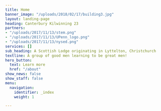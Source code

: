 ```yaml
---
title: Home
banner_image: "/uploads/2018/02/17/building3.jpg"
layout: landing-page
heading: Canterbury Kilwinning 23
partners:
- "/uploads/2017/11/13/stem.png"
- "/uploads/2017/11/13/UPenn_logo.png"
- "/uploads/2017/11/13/nysed.png"
services: []
sub_heading: A Scottish Lodge originating in Lyttelton, Christchurch
textline: A group of good men learning to be great men!
hero_button:
  text: Learn more
  href: "/about"
show_news: false
show_staff: false
menu:
  navigation:
    identifier: _index
    weight: 1

---
```

